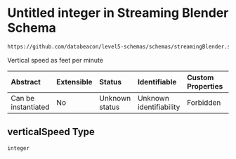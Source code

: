 # Untitled integer in Streaming Blender Schema

```txt
https://github.com/databeacon/level5-schemas/schemas/streamingBlender.schema.json#/properties/flights/properties/verticalSpeed
```

Vertical speed as feet per minute

| Abstract            | Extensible | Status         | Identifiable            | Custom Properties | Additional Properties | Access Restrictions | Defined In                                                                                      |
| :------------------ | :--------- | :------------- | :---------------------- | :---------------- | :-------------------- | :------------------ | :---------------------------------------------------------------------------------------------- |
| Can be instantiated | No         | Unknown status | Unknown identifiability | Forbidden         | Allowed               | none                | [streamingBlender.schema.json\*](../../out/streamingBlender.schema.json "open original schema") |

## verticalSpeed Type

`integer`
